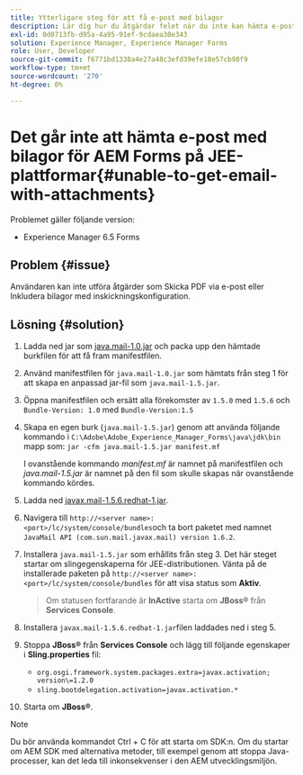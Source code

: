```yaml
---
title: Ytterligare steg för att få e-post med bilagor
description: Lär dig hur du åtgärdar felet när du inte kan hämta e-post med bilagor för AEM Forms på JEE-plattformar.
exl-id: 0d0713fb-d95a-4a95-91ef-9cdaea30e343
solution: Experience Manager, Experience Manager Forms
role: User, Developer
source-git-commit: f6771bd1338a4e27a48c3efd39efe18e57cb98f9
workflow-type: tm+mt
source-wordcount: '270'
ht-degree: 0%

---
```


# Det går inte att hämta e-post med bilagor för AEM Forms på JEE-plattformar{#unable-to-get-email-with-attachments}

Problemet gäller följande version:

* Experience Manager 6.5 Forms

## Problem {#issue}

Användaren kan inte utföra åtgärder som Skicka PDF via e-post eller Inkludera bilagor med inskickningskonfiguration.

## Lösning {#solution}

1. Ladda ned jar som [java.mail-1.0.jar](/help/forms/using/java.mail-1.0.jar) och packa upp den hämtade burkfilen för att få fram manifestfilen.

1. Använd manifestfilen för `java.mail-1.0.jar` som hämtats från steg 1 för att skapa en anpassad jar-fil som `java.mail-1.5.jar`.

1. Öppna manifestfilen och ersätt alla förekomster av `1.5.0` med `1.5.6` och `Bundle-Version: 1.0` med `Bundle-Version:1.5`

1. Skapa en egen burk (`java.mail-1.5.jar`) genom att använda följande kommando i `C:\Adobe\Adobe_Experience_Manager_Forms\java\jdk\bin` mapp som:
   `jar -cfm java.mail-1.5.jar manifest.mf`

   I ovanstående kommando *manifest.mf* är namnet på manifestfilen och *java.mail-1.5.jar* är namnet på den fil som skulle skapas när ovanstående kommando kördes.

1. Ladda ned [javax.mail-1.5.6.redhat-1.jar](https://mvnrepository.com/artifact/com.sun.mail/javax.mail/1.5.6.redhat-1).

1. Navigera till `http://<server name>:<port>/lc/system/console/bundles`och ta bort paketet med namnet `JavaMail API (com.sun.mail.javax.mail) version 1.6.2`.

1. Installera `java.mail-1.5.jar` som erhållits från steg 3. Det här steget startar om slingegenskaperna för JEE-distributionen. Vänta på de installerade paketen på `http://<server name>:<port>/lc/system/console/bundles` för att visa status som **Aktiv**.

   >Om statusen fortfarande är **InActive** starta om   **JBoss®** från **Services Console**.


1. Installera `javax.mail-1.5.6.redhat-1.jar`filen laddades ned i steg 5.

1. Stoppa **JBoss®** från **Services Console** och lägg till följande egenskaper i **Sling.properties** fil:
   * `org.osgi.framework.system.packages.extra=javax.activation; version\=1.2.0`
   * `sling.bootdelegation.activation=javax.activation.*`

1. Starta om **JBoss®**.

>[!NOTE]
>
> Du bör använda kommandot Ctrl + C för att starta om SDK:n. Om du startar om AEM SDK med alternativa metoder, till exempel genom att stoppa Java-processer, kan det leda till inkonsekvenser i den AEM utvecklingsmiljön.

